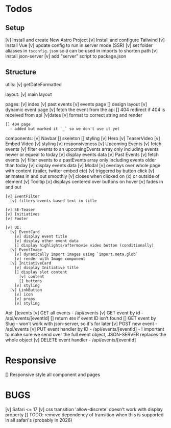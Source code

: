 # Todos 


## Setup
  [v] Install and create New Astro Project
  [v] Install and configure Tailwind
  [v] Install Vue
  [v] update config to run in server mode (SSR)
  [v] set folder aliasses in `tsconfig.json` so `@` can be used in imports to shorten path
  [v] install json-server
    [v] add "server" script to package.json

## Structure
  utils: 
    [v] getDateFormatted

  layout:
    [v] main layout

  pages:
    [v] index
    [v] past events
    [v] events page
      [] design layout
    [v] dynamic event page
      [v] fetch the event from the api
      [] 404 redirect if 404 is received from api
      [v]dates
        [v] format to correct string and render

    [] 404 page
      - added but marked it `_` so we don't use it yet
    
  components:
    [v] Navbar
      [] skeleton
      [] styling
    [v] Hero
    [v] TeaserVideo
      [v] Embed Video
      [v] styling
        [v] responsiveness
    [v] Upcoming Events
      [v] fetch events
      [v] filter events to an upcomingEvents array only including events newer or equeal to today
      [v] display events data 
    [v] Past Events
      [v] fetch events
      [v] filter events to a pastEvents array only including events older than today
      [v] display events data 
    [v] Modal
      [v] overlays over whole page with content (trailer, twitter embed etc)
      [v] triggered by button click 
      [v] animates in and out smoothly
      [v] closes when clicked on (x) or outside of element
    [v] Tooltip
      [v] displays centered over buttons on hover
      [v] fades in and out

    [v] EventFilter
      [v] filters events based text in title

    [v] SE-Teaser
    [v] Initiatives
    [v] Footer
    
    [v] UI:
      [v] EventCard
        [v] display event title
        [v] display other event data
        [] display highlights/aftermovie video button (conditionally)
      [v] EventImage
        [v] dynamically import images using `import.meta.glob`
        [v] render with Image component
      [v] InitiativeCard
        [v] display Initiative title
        [] display slot content
          [v] content
          [] buttons
        [v] styling
      [v] LinkButton
        [v] icon
        [v] props
        [v] styling
  
  Api:
    []events
      [v] GET all events - /api/events
      [v] GET event by id - /api/events/[eventId]
        [] return `404` if event ID isn't found
      [] GET event by Slug
        - won't work with json-server, so it's for later
      [v] POST new event - /api/events
      [v] PUT event handler by ID - /api/events/[eventId] 
        - ! important to make sure we send over the full event object, JSON-SERVER replaces the whole object
      [v] DELETE event handler - /api/events/[eventId]

# Responsive
  [] Responsive style all component and pages


# BUGS
  [v] Safari <= 17 
    [v] css transition 'allow-discrete' doesn't work with display property
    [] TODO: remove dependency of transition when this is supported in all safari's (probably in 2026)
        

